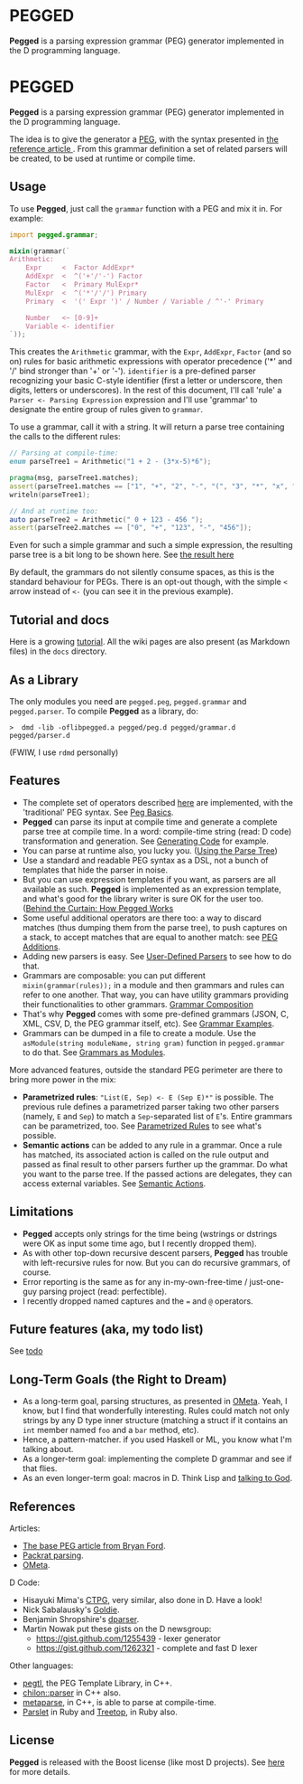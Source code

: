 PEGGED
======

**Pegged** is a parsing expression grammar (PEG) generator implemented in the D programming language. 

PEGGED
======

**Pegged** is a parsing expression grammar (PEG) generator implemented in the D programming language. 

The idea is to give the generator a [PEG](en.wikipedia.org/wiki/Parsing_expression_grammar), with the syntax presented in [the reference article ](http://bford.info/pub/lang/peg). From this grammar definition a set of related parsers will be created, to be used at runtime or compile time.

Usage
-----

To use **Pegged**, just call the `grammar` function with a PEG and mix it in. For example:

```d
import pegged.grammar;

mixin(grammar(`
Arithmetic:
    Expr     <  Factor AddExpr*
    AddExpr  <  ^('+'/'-') Factor
    Factor   <  Primary MulExpr*
    MulExpr  <  ^('*'/'/') Primary
    Primary  <  '(' Expr ')' / Number / Variable / ^'-' Primary

    Number   <~ [0-9]+
    Variable <- identifier
`));
```

This creates the `Arithmetic` grammar, with the `Expr`, `AddExpr`, `Factor` (and so on) rules for basic arithmetic expressions with operator precedence ('*' and '/' bind stronger than '+' or '-'). `identifier` is a pre-defined parser recognizing your basic C-style identifier (first a letter or underscore, then digits, letters or underscores). In the rest of this document, I'll call 'rule' a `Parser <- Parsing Expression` expression and I'll use 'grammar' to designate the entire group of rules given to `grammar`.

To use a grammar, call it with a string. It will return a parse tree containing the calls to the different rules:

```d
// Parsing at compile-time:
enum parseTree1 = Arithmetic("1 + 2 - (3*x-5)*6");

pragma(msg, parseTree1.matches);
assert(parseTree1.matches == ["1", "+", "2", "-", "(", "3", "*", "x", "-", "5", ")", "*", "6"]);
writeln(parseTree1);

// And at runtime too:
auto parseTree2 = Arithmetic(" 0 + 123 - 456 ");
assert(parseTree2.matches == ["0", "+", "123", "-", "456"]);
```

Even for such a simple grammar and such a simple expression, the resulting parse tree is a bit long to be shown here. See [the result here](https://github.com/PhilippeSigaud/Pegged/wiki/Parse-Result)

By default, the grammars do not silently consume spaces, as this is the standard behaviour for PEGs. There is an opt-out though, with the simple `< ` arrow instead of `<-` (you can see it in the previous example).

Tutorial and docs
-----------------

Here is a growing [tutorial](https://github.com/PhilippeSigaud/Pegged/wiki/Pegged-Tutorial). All the wiki pages are also present (as Markdown files) in the `docs` directory.

As a Library
------------

The only modules you need are `pegged.peg`, `pegged.grammar` and `pegged.parser`. To compile **Pegged** as a library, do:

```
>  dmd -lib -oflibpegged.a pegged/peg.d pegged/grammar.d pegged/parser.d
```

(FWIW, I use `rdmd` personally)


Features
--------

* The complete set of operators described [here](http://en.wikipedia.org/wiki/Parsing_expression_grammar) are implemented, with the 'traditional' PEG syntax. See [Peg Basics](https://github.com/PhilippeSigaud/Pegged/wiki/PEG-Basics).
* **Pegged** can parse its input at compile time and generate a complete parse tree at compile time. In a word: compile-time string (read: D code) transformation and generation. See [Generating Code](https://github.com/PhilippeSigaud/Pegged/wiki/Generating-Code) for example.
* You can parse at runtime also, you lucky you. ([Using the Parse Tree](https://github.com/PhilippeSigaud/Pegged/wiki/Using-the-Parse-Tree))
* Use a standard and readable PEG syntax as a DSL, not a bunch of templates that hide the parser in noise.
* But you can use expression templates if you want, as parsers are all available as such. **Pegged** is implemented as an expression template, and what's good for the library writer is sure OK for the user too. ([Behind the Curtain: How Pegged Works](https://github.com/PhilippeSigaud/Pegged/wiki/Behind-the-Curtain%3A-How-Pegged-Works)
* Some useful additional operators are there too: a way to discard matches (thus dumping them from the parse tree), to push captures on a stack, to accept matches that are equal to another match: see [PEG Additions](https://github.com/PhilippeSigaud/Pegged/wiki/Extended-PEG-Syntax).
* Adding new parsers is easy. See [User-Defined Parsers](https://github.com/PhilippeSigaud/Pegged/wiki/User-Defined-Parsers) to see how to do that.
* Grammars are composable: you can put different `mixin(grammar(rules));` in a module and then grammars and rules can refer to one another. That way, you can have utility grammars providing their functionalities to other grammars. [Grammar Composition](https://github.com/PhilippeSigaud/Pegged/wiki/Grammar-Composition)
* That's why **Pegged** comes with some pre-defined grammars (JSON, C, XML, CSV, D, the PEG grammar itself, etc). See [Grammar Examples](https://github.com/PhilippeSigaud/Pegged/wiki/Grammar-Examples).
* Grammars can be dumped in a file to create a module. Use the `asModule(string moduleName, string gram)` function in `pegged.grammar` to do that. See [Grammars as Modules](https://github.com/PhilippeSigaud/Pegged/wiki/Grammars-as-D-Modules).

More advanced features, outside the standard PEG perimeter are there to bring more power in the mix:

* **Parametrized rules**: `"List(E, Sep) <- E (Sep E)*"` is possible. The previous rule defines a parametrized parser taking two other parsers (namely, `E` and `Sep`) to match a `Sep`-separated list of `E`'s.  Entire grammars can be parametrized, too. See [Parametrized Rules](https://github.com/PhilippeSigaud/Pegged/wiki/Parametrized-Rules) to see what's possible.
* **Semantic actions** can be added to any rule in a grammar. Once a rule has matched, its associated action is called on the rule output and passed as final result to other parsers further up the grammar. Do what you want to the parse tree. If the passed actions are delegates, they can access external variables. See [Semantic Actions](https://github.com/PhilippeSigaud/Pegged/wiki/Semantic-Actions).


Limitations
-----------

* **Pegged** accepts only strings for the time being (wstrings or dstrings were OK as input some time ago, but I recently dropped them).
* As with other top-down recursive descent parsers, **Pegged** has trouble with left-recursive rules for now. But you can do recursive grammars, of course.
* Error reporting is the same as for any in-my-own-free-time / just-one-guy parsing project (read: perfectible).
* I recently dropped named captures and the `=` and `@` operators.

Future features (aka, my todo list) 
-----------------------------------

See [todo](https://github.com/PhilippeSigaud/Pegged/wiki/TODO)

Long-Term Goals (the Right to Dream)
------------------------------------

* As a long-term goal, parsing structures, as presented in [OMeta](http://www.vpri.org/pdf/tr2007003_ometa.pdf). Yeah, I know, but I find that wonderfully interesting. Rules could match not only strings by any D type inner structure (matching a struct if it contains an `int` member named `foo` and a `bar` method, etc).
* Hence, a pattern-matcher. if you used Haskell or ML, you know what I'm talking about.
* As a longer-term goal: implementing the complete D grammar and see if that flies.
* As an even longer-term goal: macros in D. Think Lisp and [talking to God](http://xkcd.com/224/).

References
----------

Articles:

* [The base PEG article from Bryan Ford](http://bford.info/pub/lang/peg).
* [Packrat parsing](http://pdos.csail.mit.edu/~baford/packrat/icfp02/).
* [OMeta](http://www.vpri.org/pdf/tr2007003_ometa.pdf).

D Code:

* Hisayuki Mima's [CTPG](https://github.com/youkei/ctpg), very similar, also done in D. Have a look!
* Nick Sabalausky's [Goldie](http://www.dsource.org/projects/goldie).
* Benjamin Shropshire's [dparser](http://dsource.org/projects/scrapple/browser/trunk/dparser).
* Martin Nowak put these gists on the D newsgroup:
    - https://gist.github.com/1255439 - lexer generator
    - https://gist.github.com/1262321 - complete and fast D lexer

Other languages:

* [pegtl](http://code.google.com/p/pegtl/), the PEG Template Library, in C++.
* [chilon::parser](http://chilon.net/library.html) in C++ also.
* [metaparse](http://abel.web.elte.hu/mpllibs/metaparse/index.html), in C++, is able to parse at compile-time.
* [Parslet](http://kschiess.github.com/parslet/) in Ruby and [Treetop](http://treetop.rubyforge.org/), in Ruby also.

License
-------

**Pegged** is released with the Boost license (like most D projects). See [here](http://www.boost.org/LICENSE_1_0.txt) for more details.
